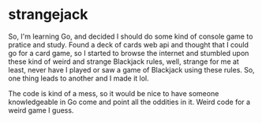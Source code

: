 # strangejack
So, I'm learning Go, and decided I should do some kind of console game to pratice and study. Found a deck of cards web api and thought that I could go for a card game, so I started to browse the internet and stumbled upon these kind of weird and strange Blackjack rules, well, strange for me at least, never have I played or saw a game of Blackjack using these rules. So, one thing leads to another and I made it lol.

The code is kind of a mess, so it would be nice to have someone knowledgeable in Go come and point all the oddities in it. Weird code for a weird game I guess.
